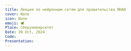 ```yaml
---
title: Лекция по нейронным сетям для правительства ЯНАО
cover: None
icon: None
emoji: 🕊️
Place: Сберуниверситет
Date: 30 Oct, 2024
Code: 
Presentation: 
---
```



